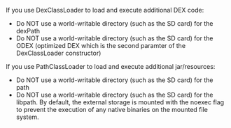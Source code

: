 If you use DexClassLoader to load and execute additional DEX code:

* Do NOT use a world-writable directory (such as the SD card) for the dexPath
* Do NOT use a world-writable directory (such as the SD card) for the ODEX (optimized DEX which is the second paramter of the DexClassLoader constructor)

If you use PathClassLoader to load and execute additional jar/resources:

* Do NOT use a world-writable directory (such as the SD card) for the path
* Do NOT use a world-writable directory (such as the SD card) for the libpath. By default, the external storage is mounted with the noexec flag to prevent the execution of any native binaries on the mounted file system.